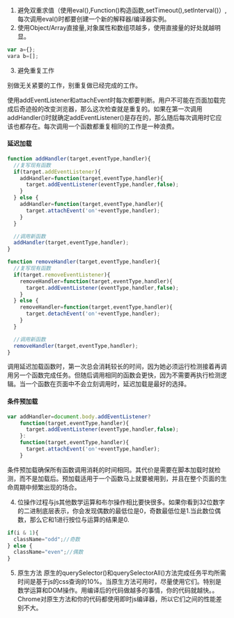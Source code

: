 1. 避免双重求值（使用eval(),Function()构造函数,setTimeout(),setInterval()）,每次调用eval()时都要创建一个新的解释器/编译器实例。
2. 使用Object/Array直接量,对象属性和数组项越多，使用直接量的好处就越明显。
```js
var a={};
vara b=[];
```
3. 避免重复工作

别做无关紧要的工作，别重复做已经完成的工作。

使用addEventListener和attachEvent时每次都要判断。用户不可能在页面加载完成后奇迹般的改变浏览器，那么这次检查就是重复的。如果在第一次调用addHandler()时就确定addEventListener()是存在的，那么随后每次调用时它应该也都存在。每次调用一个函数都重复相同的工作是一种浪费。

#### 延迟加载
```js
function addHandler(target,eventType,handler){
  //复写现有函数
  if(target.addEventListener){
    addHandler=function(target,eventType,handler){
      target.addEventListener(eventType,handler,false);
    }
  } else {
    addHandler=function(target,eventType,handler){
      target.attachEvent('on'+eventType,handler);
    }
  }

  //调用新函数
  addHandler(target,eventType,handler);
}

function removeHandler(target,eventType,handler){
  //复写现有函数
  if(target.removeEventListener){
    removeHandler=function(target,eventType,handler){
      target.addEventListener(eventType,handler,false);
    }
  } else {
    removeHandler=function(target,eventType,handler){
      target.detachEvent('on'+eventType,handler);
    }
  }

  //调用新函数
  removeHandler(target,eventType,handler);
}
```
调用延迟加载函数时，第一次总会消耗较长的时间，因为她必须运行检测接着再调用另一个函数完成任务。但随后调用相同的函数会更快，因为不需要再执行检测逻辑。当一个函数在页面中不会立刻调用时，延迟加载是最好的选择。
#### 条件预加载
```js
var addHandler=document.body.addEventListener?
    function(target,eventType,handler){
      target.addEventListener(eventType,handler,false);
    }:
    function(target,eventType,handler){
      target.attachEvent('on'+eventType,handler);
    }
```
条件预加载确保所有函数调用消耗的时间相同。其代价是需要在脚本加载时就检测，而不是加载后。预加载适用于一个函数马上就要被用到，并且在整个页面的生命周期中频繁出现的场合。

4. 位操作过程与js其他数学运算和布尔操作相比要快很多。如果你看到32位数字的二进制底层表示，你会发现偶数的最低位是0，奇数最低位是1.当此数位偶数，那么它和1进行按位与运算的结果是0.
```js
if(i & 1){
  className="odd";//奇数
} else {
  className="even";//偶数
}
```

5. 原生方法
原生的querySelector()和querySelectorAll()方法完成任务平均所需时间是基于js的css查询的10%。当原生方法可用时，尽量使用它们。特别是数学运算和DOM操作。用编译后的代码做越多的事情，你的代码就越快。。Chrome对原生方法和你的代码都使用即时js编译器，所以它们之间的性能差别不大。